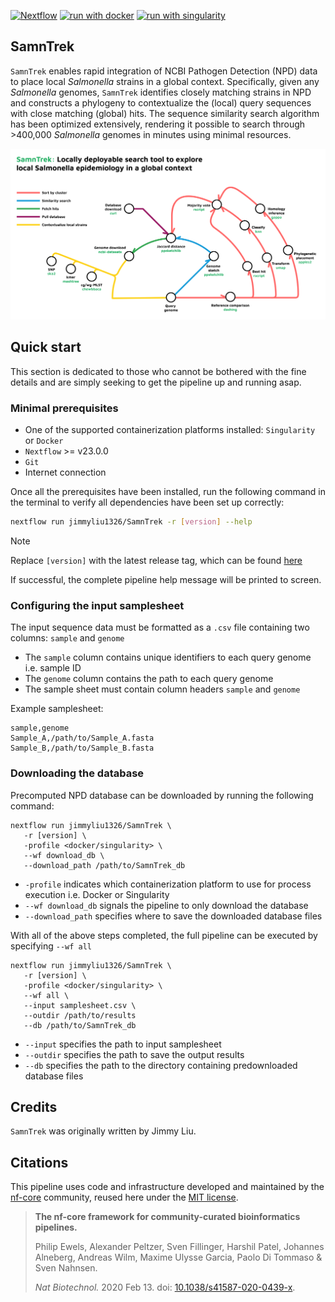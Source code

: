 [![Nextflow](https://img.shields.io/badge/nextflow%20DSL2-%E2%89%A523.04.0-23aa62.svg)](https://www.nextflow.io/)
[![run with docker](https://img.shields.io/badge/run%20with-docker-0db7ed?labelColor=000000&logo=docker)](https://www.docker.com/)
[![run with singularity](https://img.shields.io/badge/run%20with-singularity-1d355c.svg?labelColor=000000)](https://sylabs.io/docs/)

## SamnTrek

`SamnTrek` enables rapid integration of NCBI Pathogen Detection (NPD) data to place local *Salmonella* strains in a global context. Specifically, given any *Salmonella* genomes, `SamnTrek` identifies closely matching strains in NPD and constructs a phylogeny to contextualize the (local) query sequences with close matching (global) hits. The sequence similarity search algorithm has been optimized extensively, rendering it possible to search through >400,000 *Salmonella* genomes in minutes using minimal resources.

![workflow](https://github.com/jimmyliu1326/SamnTrek/blob/main/assets/SamnTrek_Flowchart.png?raw=true)

## Quick start

This section is dedicated to those who cannot be bothered with the fine details and are simply seeking to get the pipeline up and running asap.

### Minimal prerequisites

- One of the supported containerization platforms installed: `Singularity` or `Docker`
- `Nextflow` >= v23.0.0
- `Git`
- Internet connection

Once all the prerequisites have been installed, run the following command in the terminal to verify all dependencies have been set up correctly:

```bash
nextflow run jimmyliu1326/SamnTrek -r [version] --help
```
> [!NOTE]
> Replace `[version]` with the latest release tag, which can be found [here](https://github.com/jimmyliu1326/SamnTrek/releases)

If successful, the complete pipeline help message will be printed to screen.

### Configuring the input samplesheet
The input sequence data must be formatted as a `.csv` file containing two columns: `sample` and `genome`

- The `sample` column contains unique identifiers to each query genome i.e. sample ID
- The `genome` column contains the path to each query genome
- The sample sheet must contain column headers `sample` and `genome`

Example samplesheet:

```
sample,genome
Sample_A,/path/to/Sample_A.fasta
Sample_B,/path/to/Sample_B.fasta
```

### Downloading the database
Precomputed NPD database can be downloaded by running the following command:

```
nextflow run jimmyliu1326/SamnTrek \
   -r [version] \
   -profile <docker/singularity> \
   --wf download_db \
   --download_path /path/to/SamnTrek_db
```

- `-profile` indicates which containerization platform to use for process execution i.e. Docker or Singularity
- `--wf download_db` signals the pipeline to only download the database
- `--download_path` specifies where to save the downloaded database files

With all of the above steps completed, the full pipeline can be executed by specifying `--wf all` 

```
nextflow run jimmyliu1326/SamnTrek \
   -r [version] \
   -profile <docker/singularity> \
   --wf all \
   --input samplesheet.csv \
   --outdir /path/to/results
   --db /path/to/SamnTrek_db
```

- `--input` specifies the path to input samplesheet
- `--outdir` specifies the path to save the output results
- `--db` specifies the path to the directory containing predownloaded database files

## Credits

`SamnTrek` was originally written by Jimmy Liu.

<!-- We thank the following people for their extensive assistance in the development of this pipeline: -->

<!-- ## Contributions and Support

If you would like to contribute to this pipeline, please see the [contributing guidelines](.github/CONTRIBUTING.md). -->

## Citations

<!-- TODO nf-core: Add citation for pipeline after first release. Uncomment lines below and update Zenodo doi and badge at the top of this file. -->
<!-- If you use nf/samntrek for your analysis, please cite it using the following doi: [10.5281/zenodo.XXXXXX](https://doi.org/10.5281/zenodo.XXXXXX) -->

<!-- TODO nf-core: Add bibliography of tools and data used in your pipeline -->

<!--An extensive list of references for the tools used by the pipeline can be found in the [`CITATIONS.md`](CITATIONS.md) file. -->

This pipeline uses code and infrastructure developed and maintained by the [nf-core](https://nf-co.re) community, reused here under the [MIT license](https://github.com/nf-core/tools/blob/master/LICENSE).

> **The nf-core framework for community-curated bioinformatics pipelines.**
>
> Philip Ewels, Alexander Peltzer, Sven Fillinger, Harshil Patel, Johannes Alneberg, Andreas Wilm, Maxime Ulysse Garcia, Paolo Di Tommaso & Sven Nahnsen.
>
> _Nat Biotechnol._ 2020 Feb 13. doi: [10.1038/s41587-020-0439-x](https://dx.doi.org/10.1038/s41587-020-0439-x).
